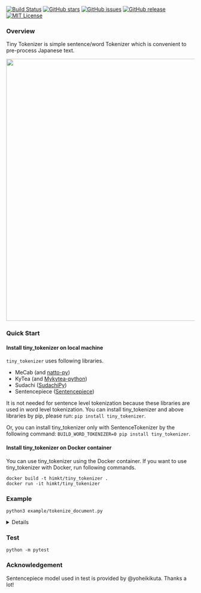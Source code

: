 [![Build Status](https://travis-ci.org/himkt/tiny_tokenizer.svg?branch=master)](https://travis-ci.org/himkt/tiny_tokenizer)
[![GitHub stars](https://img.shields.io/github/stars/himkt/tiny_tokenizer.svg?maxAge=2592000&colorB=blue)](https://github.com/himkt/tiny_tokenizer/stargazers)
[![GitHub issues](https://img.shields.io/github/issues/himkt/tiny_tokenizer.svg)](https://github.com/himkt/tiny_tokenizer/issues)
[![GitHub release](https://img.shields.io/github/release/himkt/tiny_tokenizer.svg?maxAge=2592000&colorB=red)](https://github.com/himkt/tiny_tokenizer)
[![MIT License](http://img.shields.io/badge/license-MIT-yellow.svg?style=flat)](LICENSE)

### Overview

Tiny Tokenizer is simple sentence/word Tokenizer which is convenient to pre-process Japanese text.

<div align="center"><img src="./static/image/tiny_tokenizer.png" width="700"/></div>

### Quick Start

#### Install tiny_tokenizer on local machine

`tiny_tokenizer` uses following libraries.
- MeCab (and [natto-py](https://github.com/buruzaemon/natto-py))
- KyTea (and [Mykytea-python](https://github.com/chezou/Mykytea-python))
- Sudachi ([SudachiPy](https://github.com/WorksApplications/SudachiPy))
- Sentencepiece ([Sentencepiece](https://github.com/google/sentencepiece))

It is not needed for sentence level tokenization because these libraries are used in word level tokenization.
You can install tiny_tokenizer and above libraries by pip, please run:
`pip install tiny_tokenizer`.

Or, you can install tiny_tokenizer only with SentenceTokenizer by the following command:
`BUILD_WORD_TOKENIZER=0 pip install tiny_tokenizer`.


#### Install tiny_tokenizer on Docker container

You can use tiny_tokenizer using the Docker container.
If you want to use tiny_tokenizer with Docker, run following commands.

```
docker build -t himkt/tiny_tokenizer .
docker run -it himkt/tiny_tokenizer
```


### Example

`python3 example/tokenize_document.py`

<details>

```
# python3 example/tokenize_document.py
Finish creating word tokenizers

Given document: 我輩は猫である。名前はまだない
#0: 我輩は猫である。
Tokenizer: MeCab
[我輩, は, 猫, で, ある, 。]
Tokenizer: MeCab
[我輩 (名詞), は (助詞), 猫 (名詞), で (助動詞), ある (助動詞), 。 (記号)]
Tokenizer: KyTea
[我輩, は, 猫, で, あ, る, 。]
Tokenizer: KyTea
[我輩 (名詞), は (助詞), 猫 (名詞), で (助動詞), あ (動詞), る (語尾), 。 (補助記号)]
Tokenizer: Sentencepiece
[▁, 我, 輩, は, 猫, である, 。]
Tokenizer: Sudachi (A)
[我輩, は, 猫, で, ある, 。]
Tokenizer: Sudachi (A)
[我輩 (代名詞), は (助詞), 猫 (名詞), で (助動詞), ある (動詞), 。 (補助記号)]
Tokenizer: Sudachi (B)
[我輩, は, 猫, で, ある, 。]
Tokenizer: Sudachi (B)
[我輩 (代名詞), は (助詞), 猫 (名詞), で (助動詞), ある (動詞), 。 (補助記号)]
Tokenizer: Sudachi (C)
[我輩, は, 猫, で, ある, 。]
Tokenizer: Sudachi (C)
[我輩 (代名詞), は (助詞), 猫 (名詞), で (助動詞), ある (動詞), 。 (補助記号)]
Tokenizer: Character
[我, 輩, は, 猫, で, あ, る, 。]

#1: 名前はまだない
Tokenizer: MeCab
[名前, は, まだ, ない]
Tokenizer: MeCab
[名前 (名詞), は (助詞), まだ (副詞), ない (形容詞)]
Tokenizer: KyTea
[名前, は, まだ, な, い]
Tokenizer: KyTea
[名前 (名詞), は (助詞), まだ (副詞), な (形容詞), い (語尾)]
Tokenizer: Sentencepiece
[▁, 名前, はまだ, ない]
Tokenizer: Sudachi (A)
[名前, は, まだ, ない]
Tokenizer: Sudachi (A)
[名前 (名詞), は (助詞), まだ (副詞), ない (形容詞)]
Tokenizer: Sudachi (B)
[名前, は, まだ, ない]
Tokenizer: Sudachi (B)
[名前 (名詞), は (助詞), まだ (副詞), ない (形容詞)]
Tokenizer: Sudachi (C)
[名前, は, まだ, ない]
Tokenizer: Sudachi (C)
[名前 (名詞), は (助詞), まだ (副詞), ない (形容詞)]
Tokenizer: Character
[名, 前, は, ま, だ, な, い]
```

</details>


### Test

```
python -m pytest
```

### Acknowledgement

Sentencepiece model used in test is provided by @yoheikikuta. Thanks a lot!
